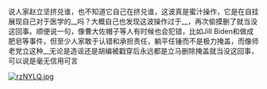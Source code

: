 说人家赵立坚挤兑谁，也不知道它自己在挤兑谁，这波真是蜜汁操作，它是在自挂展现自己对于医学的__吗？大概自己也发现这波操作过于__，再次偷摸删了就当没这回事。顺便说一句，像曹大佐帽子等人有时候也会犯错，比如Jill Biden和做成肥皂等事件，但至少人家敢于认错和承担责任，躺平任锤而不是极力掩盖，而像师老党立这种__无论是造谣还是胡编被戳穿后永远都是立马删除掩盖就当没这回事，可以说是毫无信用可言

[![rzNYLQ.jpg](https://s3.ax1x.com/2021/01/02/rzNYLQ.jpg)](https://imgchr.com/i/rzNYLQ)

